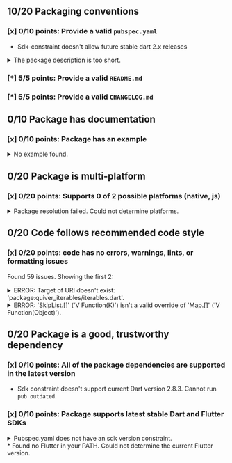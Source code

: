 ## 10/20 Packaging conventions

### [x] 0/10 points: Provide a valid `pubspec.yaml`

* Sdk-constraint doesn't allow future stable dart 2.x releases
<details>
<summary>
The package description is too short.
</summary>

Add more detail to the `description` field of `pubspec.yaml`. Use 60 to 180 characters to describe the package, what it does, and its target use case.
</details>

### [*] 5/5 points: Provide a valid `README.md`


### [*] 5/5 points: Provide a valid `CHANGELOG.md`


## 0/10 Package has documentation

### [x] 0/10 points: Package has an example

<details>
<summary>
No example found.
</summary>

See [package layout](https://dart.dev/tools/pub/package-layout#examples) guidelines on how to add an example.
</details>

## 0/20 Package is multi-platform

### [x] 0/20 points: Supports 0 of 2 possible platforms (native, js)

<details>
<summary>
Package resolution failed. Could not determine platforms.
</summary>

Run `pub get` for more information.
</details>

## 0/20 Code follows recommended code style

### [x] 0/20 points: code has no errors, warnings, lints, or formatting issues

Found 59 issues. Showing the first 2:

<details>
<summary>
ERROR: Target of URI doesn't exist: 'package:quiver_iterables/iterables.dart'.
</summary>

`lib/skiplist.dart:12:8`

```
   ╷
12 │ import "package:quiver_iterables/iterables.dart" as iterables;
   │        ^^^^^^^^^^^^^^^^^^^^^^^^^^^^^^^^^^^^^^^^^
   ╵
```

To reproduce make sure you are using [pedantic](https://pub.dev/packages/pedantic#using-the-lints) and run `dartanalyzer lib/skiplist.dart`
</details>
<details>
<summary>
ERROR: 'SkipList.[]' ('V Function(K)') isn't a valid override of 'Map.[]' ('V Function(Object)').
</summary>

`lib/skiplist.dart:77:14`

```
   ╷
77 │   V operator [](K key) {
   │              ^^
   ╵
```

To reproduce make sure you are using [pedantic](https://pub.dev/packages/pedantic#using-the-lints) and run `dartanalyzer lib/skiplist.dart`
</details>

## 0/20 Package is a good, trustworthy dependency

### [x] 0/10 points: All of the package dependencies are supported in the latest version

* Sdk constraint doesn't support current Dart version 2.8.3. Cannot run `pub outdated`.

### [x] 0/10 points: Package supports latest stable Dart and Flutter SDKs

<details>
<summary>
Pubspec.yaml does not have an sdk version constraint.
</summary>

Try adding an sdk constraint to your pubspec.yaml
</details>
* Found no Flutter in your PATH. Could not determine the current Flutter version.